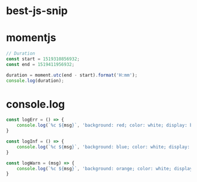 # best-js-snip






# momentjs
``` javascript
// Duration 
const start = 1519310856932;
const end = 1519411956932;

duration = moment.utc(end - start).format('H:mm');
console.log(duration);
```

# console.log 

``` javascript
const logErr = () => {
    console.log(`%c ${msg}`, 'background: red; color: white; display: block;');
}

const logInf = () => {
    console.log(`%c ${msg}`, 'background: blue; color: white; display: block;');
}

const logWarn = (msg) => {
    console.log(`%c ${msg}`, 'background: orange; color: white; display: block;');
}
```
